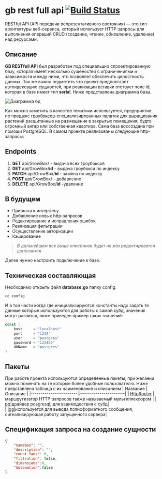 # gb rest full api [![Build Status](https://travis-ci.org/joemccann/dillinger.svg?branch=master)](https://travis-ci.org/joemccann/dillinger)

RESTful API (API передачи репрезентативного состояния) — это тип архитектуры веб-сервиса, который использует HTTP-запросы для выполнения операций CRUD (создание, чтение, обновление, удаление) над ресурсами. 

## Описание
__GB RESTfull API__ был разработан под специальцно спроектированную базу, которая имеет несколько сущеностей с ограничениями и зависимости между ними, что позволяет обеспечить целостность данных. Так же важно подметить что проект предпологает автоидексацию сущностей, при реализации вставки отствует поле id, которая в базе имеет тип __serial__. Ниже представлена диаграмма базы. 

![Диаграмма бд](https://media.discordapp.net/attachments/1217879745903988838/1217879775851446342/TOlKk6PABbM.png?ex=661816ed&is=6605a1ed&hm=eafb51c03c96c6c2b8b1da71ece4002b1ba2a98dc889083283e746cd08bb5c1f&=&format=webp&quality=lossless&width=866&height=527)

Как можно заметить в качестве тематики используется, предприятие по продаже [гроубоксов](https://en.wikipedia.org/wiki/Grow_box)-специализированных палаток для выращивания растений расщитанные на размещение в закрытых помещения, будто огромный ангар или собственная квартира. Сама база воссоздана при помощи PostgreSQL. В самом проекте реализованы следующие http-запросы:

## Endpoints

1. __GET__ api/GrowBox/ - выдача всех гроубоксов
2. __GET__ api/GrowBox/__id__ - выдача гроубокса по индексу
3. __PATCH__ api/GrowBox/__id__ - замена по индексу
4. __POST__  api/GrowBox/ - добавление 
5. __DELETE__ api/GrowBox/__id__ -удаление

## В будущем

- Привязка к интерфесу 
- Добавление новых http-запросов
- Редактирование и исправления ошибок
- Реализация фильтрации
- Осуществление авторизации
- Кэширование

>_В дальнейшем все выше описанное будет не раз редактироватся дополнятся_



Далее нужно настроить подключение к базе.

## Техническая составляющая

Необходимо открыть файл __database.go__ папку config:
```sh
cd config
```
И в той части когда где инициализируются константы надо задать те данные которые используются для работы с самой субд, значения могут разнится, ниже приведен пример таких значений:
```go
const (
	host     = "localhost"
	port     = "1234"
	user     = "postgres"
	password = "123456"
	dbName   = "postgres"
)
```

## Пакеты
При работе проекта используются определенные пакеты, при желании можно поменять на те которые более удобные пользователю. Ниже представлена таблица с их наименование и описанием
|        Название        |        Описание        |
|------------------------|:-----------------------|
| [HttpRouter](https://github.com/julienschmidt/httprouter) | маршрутизатор HTTP-запросов также называемый мультиплексором |
| [pq](https://pkg.go.dev/github.com/lib/pq@v1.10.9)|драйвер posgresql, для взаимодествия с субд|          
| [log](https://pkg.go.dev/github.com/rs/zerolog@v1.32.0/log)|используется для вывода полноформатного сообщения, сигнализирующая работу запущенного сервера|

## Cпецификация запроса на создание сущности

```json
{
	"namebox": "",
    "description": "",
    "count_fans": 0,
    "filtration": false,
    "dimensions":0,
    "Automation":false
}

```




